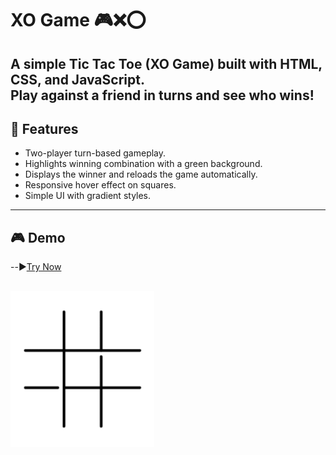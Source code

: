 # XO Game 🎮❌⭕  

A simple **Tic Tac Toe (XO Game)** built with **HTML, CSS, and JavaScript**.  
Play against a friend in turns and see who wins!
---

## 🚀 Features
- Two-player turn-based gameplay.
- Highlights winning combination with a green background.
- Displays the winner and reloads the game automatically.
- Responsive hover effect on squares.
- Simple UI with gradient styles.

---

## 🎮 Demo
--▶️[Try Now](https://omarlokma.github.io/Tic-Tac-Toe-XO-game/)



![XO Game Demo](./xo-game.gif)
---


